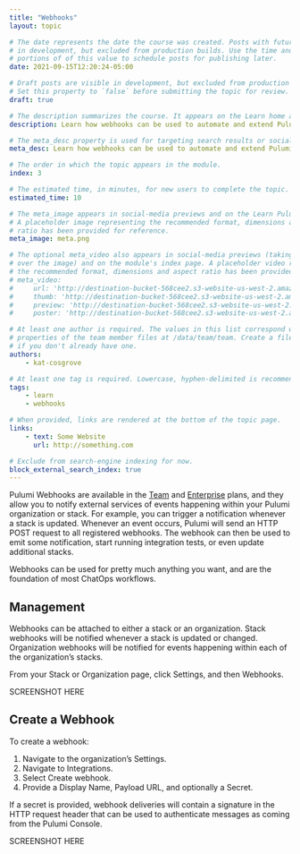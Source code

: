 ```yaml
---
title: "Webhooks"
layout: topic

# The date represents the date the course was created. Posts with future dates are visible
# in development, but excluded from production builds. Use the time and timezone-offset
# portions of of this value to schedule posts for publishing later.
date: 2021-09-15T12:20:24-05:00

# Draft posts are visible in development, but excluded from production builds.
# Set this property to `false` before submitting the topic for review.
draft: true

# The description summarizes the course. It appears on the Learn home and module index pages.
description: Learn how webhooks can be used to automate and extend Pulumi.

# The meta_desc property is used for targeting search results or social-media previews.
meta_desc: Learn how webhooks can be used to automate and extend Pulumi.

# The order in which the topic appears in the module.
index: 3

# The estimated time, in minutes, for new users to complete the topic.
estimated_time: 10

# The meta_image appears in social-media previews and on the Learn Pulumi home page.
# A placeholder image representing the recommended format, dimensions and aspect
# ratio has been provided for reference.
meta_image: meta.png

# The optional meta_video also appears in social-media previews (taking precedence
# over the image) and on the module's index page. A placeholder video representing
# the recommended format, dimensions and aspect ratio has been provided for reference.
# meta_video:
#     url: 'http://destination-bucket-568cee2.s3-website-us-west-2.amazonaws.com/video/2020-09-03-16-46-41.mp4'
#     thumb: 'http://destination-bucket-568cee2.s3-website-us-west-2.amazonaws.com/thumbs/2020-09-03-16-46-41.jpg'
#     preview: 'http://destination-bucket-568cee2.s3-website-us-west-2.amazonaws.com/previews/2020-09-03-16-46-41.jpg'
#     poster: 'http://destination-bucket-568cee2.s3-website-us-west-2.amazonaws.com/posters/2020-09-03-16-46-41.jpg'

# At least one author is required. The values in this list correspond with the `id`
# properties of the team member files at /data/team/team. Create a file for yourself
# if you don't already have one.
authors:
    - kat-cosgrove

# At least one tag is required. Lowercase, hyphen-delimited is recommended.
tags:
    - learn
    - webhooks

# When provided, links are rendered at the bottom of the topic page.
links:
    - text: Some Website
      url: http://something.com

# Exclude from search-engine indexing for now.
block_external_search_index: true
---
```


Pulumi Webhooks are available in the [Team](https://www.pulumi.com/pricing/) and [Enterprise](https://www.pulumi.com/pricing/) plans, and they allow you to notify external services of events happening within your Pulumi organization or stack. For example, you can trigger a notification whenever a stack is updated. Whenever an event occurs, Pulumi will send an HTTP POST request to all registered webhooks. The webhook can then be used to emit some notification, start running integration tests, or even update additional stacks.

Webhooks can be used for pretty much anything you want, and are the foundation of most ChatOps workflows.

## Management

Webhooks can be attached to either a stack or an organization. Stack webhooks will be notified whenever a stack is updated or changed. Organization webhooks will be notified for events happening within each of the organization’s stacks.

From your Stack or Organization page, click Settings, and then Webhooks.

SCREENSHOT HERE

## Create a Webhook

To create a webhook:

1. Navigate to the organization’s Settings.
2. Navigate to Integrations.
3. Select Create webhook.
4. Provide a Display Name, Payload URL, and optionally a Secret.

If a secret is provided, webhook deliveries will contain a signature in the HTTP request header that can be used to authenticate messages as coming from the Pulumi Console.

SCREENSHOT HERE
